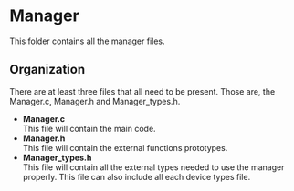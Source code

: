 # Manager
This folder contains all the manager files.

## Organization
There are at least three files that all need to be present. Those are, the Manager.c,
Manager.h and Manager_types.h.
- **Manager.c** \
This file will contain the main code.
- **Manager.h** \
This file will contain the external functions prototypes.
- **Manager_types.h** \
This file will contain all the external types needed to use the manager properly. This
file can also include all each device types file.